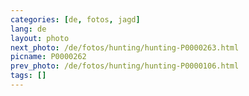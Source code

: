 ```yaml
---
categories: [de, fotos, jagd]
lang: de
layout: photo
next_photo: /de/fotos/hunting/hunting-P0000263.html
picname: P0000262
prev_photo: /de/fotos/hunting/hunting-P0000106.html
tags: []
---
```

